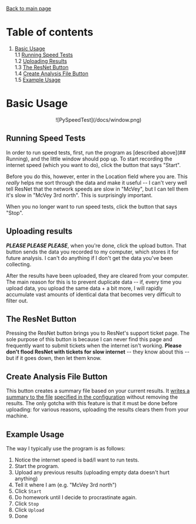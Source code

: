 [Back to main page](index.html)

# Table of contents
1. [Basic Usage](#basic-usage)  
    1.1 [Running Speed Tests](#running-speed-tests)  
    1.2 [Uploading Results](#uploading-results)  
    1.3 [The ResNet Button](#the-resnet-button)  
    1.4 [Create Analysis File Button](#create-analysis-file-button)  
    1.5 [Example Usage](#example-usage)  

# Basic Usage
<p align="center">
![PySpeedTest](/docs/window.png)
</p>

## Running Speed Tests

In order to run speed tests, first, run the program as [described above](## Running), and the little window should pop up.  To start recording the internet speed (which you want to do), click the button that says "Start".

Before you do this, however, enter in the Location field where you are.  This *really* helps me sort through the data and make it useful -- I can't very well tell ResNet that the network speeds are slow in "McVey", but I can tell them it's slow in "McVey 3rd north".  This is surprisingly important.

When you no longer want to run speed tests, click the button that says "Stop".

## Uploading results

***PLEASE PLEASE PLEASE***, when you're done, click the upload button.  That button sends the data you recorded to my computer, which stores it for future analysis.  I can't do anything if I don't get the data you've been collecting.

After the results have been uploaded, they are cleared from your computer.  The main reason for this is to prevent duplicate data -- if, every time you upload data, you upload the same data + a bit more, I will rapidly accumulate vast amounts of identical data that becomes very difficult to filter out.  

## The ResNet Button

Pressing the ResNet button brings you to ResNet's support ticket page.  The sole purpose of this button is because I can never find this page and frequently want to submit tickets when the internet isn't working.  **Please don't flood ResNet with tickets for slow internet** -- they know about this -- but if it goes down, then let them know.

## Create Analysis File Button

This button creates a summary file based on your current results.  It
[writes a summary to the file](https://github.com/mishaturnbull/PySpeedTest/issues/3)
[specified in the configuration](https://github.com/mishaturnbull/PySpeedTest/issues/5)
without removing the results.  The only gotcha with this feature is that it must be done before uploading: for various reasons, uploading the results clears them from your machine.

## Example Usage

The way I typically use the program is as follows:

1. Notice the internet speed is bad/I want to run tests.
2. Start the program.
3. Upload any previous results (uploading empty data doesn't hurt anything)
4. Tell it where I am (e.g. "McVey 3rd north")
5. Click `Start`
6. Do homework until I decide to procrastinate again.
7. Click `Stop`
8. Click `Upload`
9. Done


[downloads]: github.com/mishaturnbull/PySpeedTest/releases/latest
